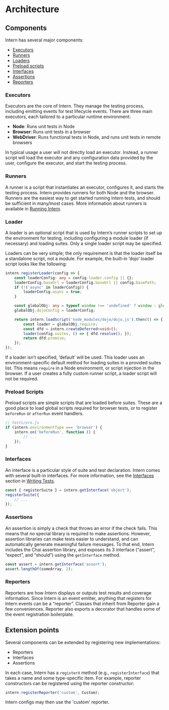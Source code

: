 # Architecture

## Components

Intern has several major components:

* [Executors](#executors)
* [Runners](#runners)
* [Loaders](#loaders)
* [Preload scripts](#preload-scripts)
* [Interfaces](#interfaces)
* [Assertions](#assertions)
* [Reporters](#reporters)

### Executors

Executors are the core of Intern. They manage the testing process, including emitting events for test lifecycle events.
There are three main executors, each tailored to a particular runtime environment:

* **Node**: Runs unit tests in Node
* **Browser**: Runs unit tests in a browser
* **WebDriver**: Runs functional tests in Node, and runs unit tests in remote browsers

In typical usage a user will not directly load an executor. Instead, a runner script will load the executor and any
configuration data provided by the user, configure the executor, and start the testing process.

### Runners

A runner is a script that instantiates an executor, configures it, and starts the testing process. Intern provides
runners for both Node and the browser. Runners are the easiest way to get started running Intern tests, and should be
sufficient in many/most cases. More information about runners is available in [Running Intern](running.md).

### Loader

A loader is an optional script that is used by Intern’s runner scripts to set up the environment for testing, including
configuring a module loader (if necessary) and loading suites. Only a single loader script may be specified.

Loaders can be very simple; the only requirement is that the loader itself be a standalone script, not a module. For
example, the built-in ‘dojo’ loader script looks like the following:

```ts
intern.registerLoader(config => {
	const loaderConfig: any = config.loader.config || {};
	loaderConfig.baseUrl = loaderConfig.baseUrl || config.basePath;
	if (!('async' in loaderConfig)) {
		loaderConfig.async = true;
	}

	const globalObj: any = typeof window !== 'undefined' ? window : global;
	globalObj.dojoConfig = loaderConfig;

	return intern.loadScript('node_modules/dojo/dojo.js').then(() => {
		const loader = globalObj.require;
		const dfd = intern.createDeferred<void>();
		loader(config.suites, () => { dfd.resolve(); });
		return dfd.promise;
	});
});
```

If a loader isn’t specified, ‘default’ will be used. This loader uses an environment-specific default method for loading
suites in a provided suites list. This means `require` in a Node environment, or script injection in the browser. If a
user creates a fully custom runner script, a loader script will not be required.

### Preload Scripts

Preload scripts are simple scripts that are loaded before suites. These are a good place to load global scripts required
for browser tests, or to register `beforeRun` or `afterRun` event handlers.

```ts
// tests/pre.js
if (intern.environmentType === 'browser') {
    intern.on('beforeRun', function () {
	    // ...
    });
}
```

### Interfaces

An interface is a particular style of suite and test declaration. Intern comes with several built-in interfaces. For
more information, see the [Interfaces](./writing_tests.md#interfaces) section in [Writing Tests](writing_tests.md).

```ts
const { registerSuite } = intern.getInterface('object');
registerSuite({
    // ...
});
```

### Assertions

An assertion is simply a check that throws an error if the check fails. This means that no special library is required
to make assertions. However, assertion libraries can make tests easier to understand, and can automatically generate
meaningful failure messages. To that end, Intern includes the Chai assertion library, and exposes its 3 interface
(“assert”, “expect”, and “should”) using the `getInterface` method.

```ts
const assert = intern.getInterface('assert');
assert.lengthOf(someArray, 2);
```

### Reporters

Reporters are how Intern displays or outputs test results and coverage information. Since Intern is an event emitter,
anything that registers for Intern events can be a “reporter”. Classes that inherit from Reporter gain a few
conveniences. Reporter also exports a decorator that handles some of the event registration boilerplate.

## Extension points

Several components can be extended by registering new implementations:

* Reporters
* Interfaces
* Assertions

In each case, Intern has a `registerX` method (e.g., `registerInterface`) that takes a name and some type-specific
item. For example, reporter constructors can be registered using the reporter constructor:

```ts
intern.registerReporter('custom', Custom);
```

Intern configs may then use the 'custom' reporter.
